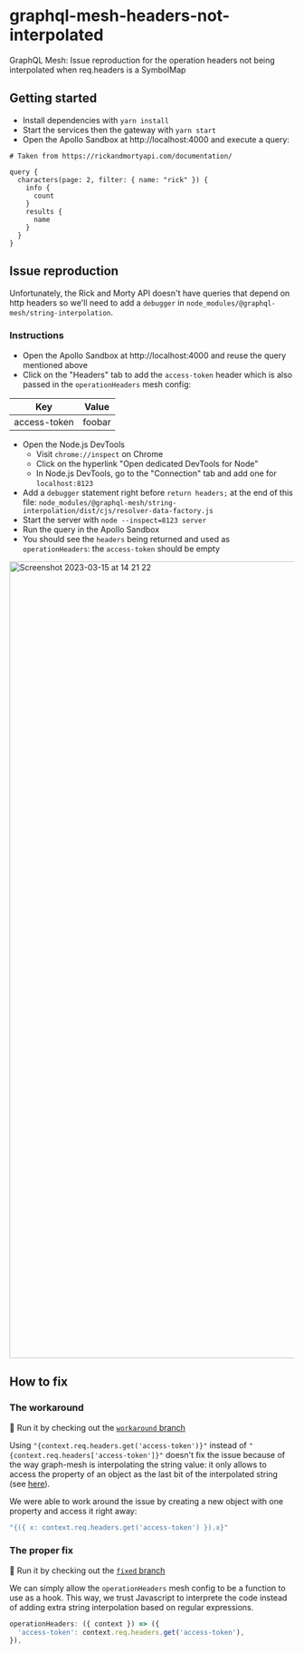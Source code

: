 # graphql-mesh-headers-not-interpolated

GraphQL Mesh: Issue reproduction for the operation headers not being interpolated when req.headers is a SymbolMap

## Getting started

- Install dependencies with `yarn install`
- Start the services then the gateway with `yarn start`
- Open the Apollo Sandbox at http://localhost:4000 and execute a query:

```gql
# Taken from https://rickandmortyapi.com/documentation/

query {
  characters(page: 2, filter: { name: "rick" }) {
    info {
      count
    }
    results {
      name
    }
  }
}
```

## Issue reproduction

Unfortunately, the Rick and Morty API doesn't have queries that depend on http headers so we'll need to add a `debugger` in `node_modules/@graphql-mesh/string-interpolation`.

### Instructions

- Open the Apollo Sandbox at http://localhost:4000 and reuse the query mentioned above
- Click on the "Headers" tab to add the `access-token` header which is also passed in the `operationHeaders` mesh config:

| Key          | Value  |
| ------------ | ------ |
| access-token | foobar |

- Open the Node.js DevTools
  - Visit `chrome://inspect` on Chrome
  - Click on the hyperlink "Open dedicated DevTools for Node"
  - In Node.js DevTools, go to the "Connection" tab and add one for `localhost:8123`
- Add a `debugger` statement right before `return headers;` at the end of this file:
  `node_modules/@graphql-mesh/string-interpolation/dist/cjs/resolver-data-factory.js`
- Start the server with `node --inspect=8123 server`
- Run the query in the Apollo Sandbox
- You should see the `headers` being returned and used as `operationHeaders`: the `access-token` should be empty

<img width="1406" alt="Screenshot 2023-03-15 at 14 21 22" src="https://user-images.githubusercontent.com/10983258/225322335-bc08be6e-af14-424e-a109-e162b41ac806.png">

## How to fix

### The workaround

🚀 Run it by checking out the [`workaround` branch](https://github.com/pmrotule/graphql-mesh-headers-not-interpolated/tree/workaround)

Using `"{context.req.headers.get('access-token')}"` instead of `"{context.req.headers['access-token']}"` doesn't fix the issue because of the way graph-mesh is interpolating the string value: it only allows to access the property of an object as the last bit of the interpolated string (see [here](https://github.com/Urigo/graphql-mesh/blob/5740afc436a54a7948fb4d4392d126e4ef34c07f/packages/string-interpolation/src/interpolator.js#L150)).

We were able to work around the issue by creating a new object with one property and access it right away:

```js
"{({ x: context.req.headers.get('access-token') }).x}"
```

### The proper fix

🚀 Run it by checking out the [`fixed` branch](https://github.com/pmrotule/graphql-mesh-headers-not-interpolated/tree/fixed)

We can simply allow the `operationHeaders` mesh config to be a function to use as a hook. This way, we trust Javascript to interprete the code instead of adding extra string interpolation based on regular expressions.

```js
operationHeaders: ({ context }) => ({
  'access-token': context.req.headers.get('access-token'),
}),
```
